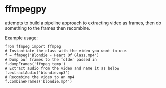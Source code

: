 # ffmpegpy
attempts to build a pipeline approach to extracting video as frames, then do something to the frames then recombine.


Example usage:

    from ffmpeg import ffmpeg
    # Instantiate the class with the video you want to use.
    f = ffmpeg('Blondie - Heart Of Glass.mp4')
    # Dump our frames to the folder passed in
    f.dumpFrames('ffmpeg_temp')
    # Extract audio from the video and name it as below
    f.extractAudio('blondie.mp3')
    # Recombine the video to an mp4
    f.combineFrames('blondie.mp4')

